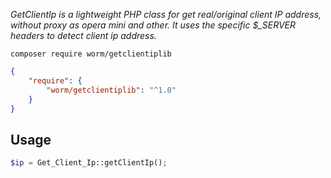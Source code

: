 *GetClientIp is a lightweight PHP class for get real/original client IP address, without proxy as opera mini and other.
It uses the specific $_SERVER headers to detect client ip address.*

```
composer require worm/getclientiplib
```

```json
{
    "require": {
        "worm/getclientiplib": "^1.0"
    }
}
```

## Usage

```php
$ip = Get_Client_Ip::getClientIp();
```
